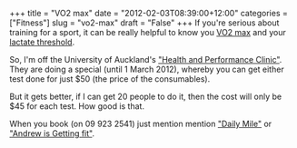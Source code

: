+++
title = "VO2 max"
date = "2012-02-03T08:39:00+12:00"
categories = ["Fitness"]
slug = "vo2-max"
draft = "False"
+++
If you're serious about training for a sport, it can be really helpful
to know you [VO2 max](https://en.wikipedia.org/wiki/VO2_max) and your
[lactate
threshold](http://www.sport-fitness-advisor.com/lactate-threshold.html).

So, I'm off the University of Auckland's ["Health and Performance
Clinic"](http://www.clinics.auckland.ac.nz/uoa/home/about/our-services/health-and-performance/).
They are doing a special (until 1 March 2012), whereby you can get
either test done for just $50 (the price of the consumables).

But it gets better, if I can get 20 people to do it, then the cost will
only be $45 for each test. How good is that.

When you book (on 09 923 2541) just mention mention ["Daily
Mile"](http://www.dailymile.com/people/PeterSmith) or ["Andrew is
Getting fit"](http://www.andrewisgettingfit.com/).

